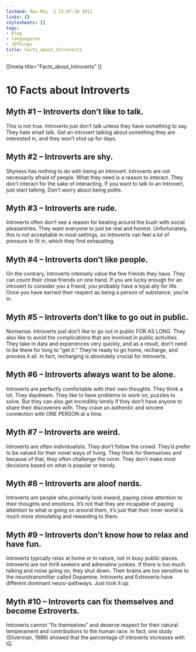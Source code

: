 ```yaml
---
lastmod: Mon May  2 23:07:26 2011
links: {}
stylesheets: []
tags:
- blog
- language/en
- 10Things
title: Facts_about_Introverts
---
```

[[!meta title="Facts_about_Introverts" ]]

# 10 Facts about Introverts


## Myth #1 – Introverts don’t like to talk.
This is not true. Introverts just don’t talk unless they have something to say. They hate small talk. Get an introvert talking about something they are interested in, and they won’t shut up for days.

## Myth #2 – Introverts are shy.
Shyness has nothing to do with being an Introvert. Introverts are not necessarily afraid of people. What they need is a reason to interact. They don’t interact for the sake of interacting. If you want to talk to an Introvert, just start talking. Don’t worry about being polite.

## Myth #3 – Introverts are rude.
Introverts often don’t see a reason for beating around the bush with social pleasantries. They want everyone to just be real and honest. Unfortunately, this is not acceptable in most settings, so Introverts can feel a lot of pressure to fit in, which they find exhausting.

## Myth #4 – Introverts don’t like people.
On the contrary, Introverts intensely value the few friends they have. They can count their close friends on one hand. If you are lucky enough for an introvert to consider you a friend, you probably have a loyal ally for life. Once you have earned their respect as being a person of substance, you’re in.

## Myth #5 – Introverts don’t like to go out in public.
Nonsense. Introverts just don’t like to go out in public FOR AS LONG. They also like to avoid the complications that are involved in public activities. They take in data and experiences very quickly, and as a result, don’t need to be there for long to “get it.” They’re ready to go home, recharge, and process it all. In fact, recharging is absolutely crucial for Introverts.

## Myth #6 – Introverts always want to be alone.
Introverts are perfectly comfortable with their own thoughts. They think a lot. They daydream. They like to have problems to work on, puzzles to solve. But they can also get incredibly lonely if they don’t have anyone to share their discoveries with. They crave an authentic and sincere connection with ONE PERSON at a time.

## Myth #7 – Introverts are weird.
Introverts are often individualists. They don’t follow the crowd. They’d prefer to be valued for their novel ways of living. They think for themselves and because of that, they often challenge the norm. They don’t make most decisions based on what is popular or trendy.

## Myth #8 – Introverts are aloof nerds.
Introverts are people who primarily look inward, paying close attention to their thoughts and emotions. It’s not that they are incapable of paying attention to what is going on around them, it’s just that their inner world is much more stimulating and rewarding to them.

## Myth #9 – Introverts don’t know how to relax and have fun.
Introverts typically relax at home or in nature, not in busy public places. Introverts are not thrill seekers and adrenaline junkies. If there is too much talking and noise going on, they shut down. Their brains are too sensitive to the neurotransmitter called Dopamine. Introverts and Extroverts have different dominant neuro-pathways. Just look it up.

## Myth #10 – Introverts can fix themselves and become Extroverts.
Introverts cannot “fix themselves” and deserve respect for their natural temperament and contributions to the human race. In fact, one study (Silverman, 1986) showed that the percentage of Introverts increases with IQ.


